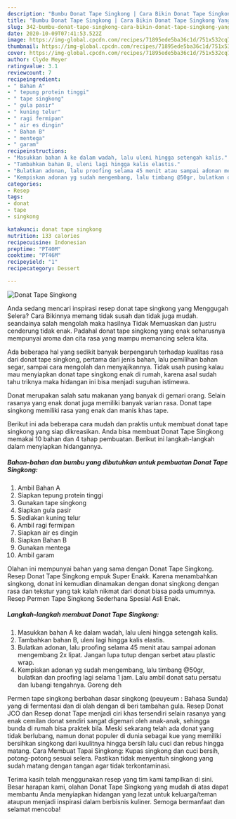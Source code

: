 ```yaml
---
description: "Bumbu Donat Tape Singkong | Cara Bikin Donat Tape Singkong Yang Lezat Sekali"
title: "Bumbu Donat Tape Singkong | Cara Bikin Donat Tape Singkong Yang Lezat Sekali"
slug: 342-bumbu-donat-tape-singkong-cara-bikin-donat-tape-singkong-yang-lezat-sekali
date: 2020-10-09T07:41:53.522Z
image: https://img-global.cpcdn.com/recipes/71895ede5ba36c1d/751x532cq70/donat-tape-singkong-foto-resep-utama.jpg
thumbnail: https://img-global.cpcdn.com/recipes/71895ede5ba36c1d/751x532cq70/donat-tape-singkong-foto-resep-utama.jpg
cover: https://img-global.cpcdn.com/recipes/71895ede5ba36c1d/751x532cq70/donat-tape-singkong-foto-resep-utama.jpg
author: Clyde Meyer
ratingvalue: 3.1
reviewcount: 7
recipeingredient:
- " Bahan A"
- " tepung protein tinggi"
- " tape singkong"
- " gula pasir"
- " kuning telur"
- " ragi fermipan"
- " air es dingin"
- " Bahan B"
- " mentega"
- " garam"
recipeinstructions:
- "Masukkan bahan A ke dalam wadah, lalu uleni hingga setengah kalis."
- "Tambahkan bahan B, uleni lagi hingga kalis elastis."
- "Bulatkan adonan, lalu proofing selama 45 menit atau sampai adonan mengembang 2x lipat. Jangan lupa tutup dengan serbet atau plastic wrap."
- "Kempiskan adonan yg sudah mengembang, lalu timbang @50gr, bulatkan dan proofing lagi selama 1 jam. Lalu ambil donat satu persatu dan lubangi tengahnya. Goreng deh"
categories:
- Resep
tags:
- donat
- tape
- singkong

katakunci: donat tape singkong 
nutrition: 133 calories
recipecuisine: Indonesian
preptime: "PT40M"
cooktime: "PT46M"
recipeyield: "1"
recipecategory: Dessert

---
```



![Donat Tape Singkong](https://img-global.cpcdn.com/recipes/71895ede5ba36c1d/751x532cq70/donat-tape-singkong-foto-resep-utama.jpg)

Anda sedang mencari inspirasi resep donat tape singkong yang Menggugah Selera? Cara Bikinnya memang tidak susah dan tidak juga mudah. seandainya salah mengolah maka hasilnya Tidak Memuaskan dan justru cenderung tidak enak. Padahal donat tape singkong yang enak seharusnya mempunyai aroma dan cita rasa yang mampu memancing selera kita.

Ada beberapa hal yang sedikit banyak berpengaruh terhadap kualitas rasa dari donat tape singkong, pertama dari jenis bahan, lalu pemilihan bahan segar, sampai cara mengolah dan menyajikannya. Tidak usah pusing kalau mau menyiapkan donat tape singkong enak di rumah, karena asal sudah tahu triknya maka hidangan ini bisa menjadi suguhan istimewa.

Donat merupakan salah satu makanan yang banyak di gemari orang. Selain rasanya yang enak donat juga memiliki banyak varian rasa. Donat tape singkong memiliki rasa yang enak dan manis khas tape.


Berikut ini ada beberapa cara mudah dan praktis untuk membuat donat tape singkong yang siap dikreasikan. Anda bisa membuat Donat Tape Singkong memakai 10 bahan dan 4 tahap pembuatan. Berikut ini langkah-langkah dalam menyiapkan hidangannya.

<!--inarticleads1-->

##### Bahan-bahan dan bumbu yang dibutuhkan untuk pembuatan Donat Tape Singkong:

1. Ambil  Bahan A
1. Siapkan  tepung protein tinggi
1. Gunakan  tape singkong
1. Siapkan  gula pasir
1. Sediakan  kuning telur
1. Ambil  ragi fermipan
1. Siapkan  air es dingin
1. Siapkan  Bahan B
1. Gunakan  mentega
1. Ambil  garam


Olahan ini mempunyai bahan yang sama dengan Donat Tape Singkong. Resep Donat Tape Singkong empuk Super Enakk. Karena menambahkan singkong, donat ini kemudian dinamakan dengan donat singkong dengan rasa dan tekstur yang tak kalah nikmat dari donat biasa pada umumnya. Resep Permen Tape Singkong Sederhana Spesial Asli Enak. 

<!--inarticleads2-->

##### Langkah-langkah membuat Donat Tape Singkong:

1. Masukkan bahan A ke dalam wadah, lalu uleni hingga setengah kalis.
1. Tambahkan bahan B, uleni lagi hingga kalis elastis.
1. Bulatkan adonan, lalu proofing selama 45 menit atau sampai adonan mengembang 2x lipat. Jangan lupa tutup dengan serbet atau plastic wrap.
1. Kempiskan adonan yg sudah mengembang, lalu timbang @50gr, bulatkan dan proofing lagi selama 1 jam. Lalu ambil donat satu persatu dan lubangi tengahnya. Goreng deh


Permen tape singkong berbahan dasar singkong (peuyeum : Bahasa Sunda) yang di fermentasi dan di olah dengan di beri tambahan gula. Resep Donat JCO dan Resep donat Tape menjadi ciri khas tersendiri selain rasanya yang enak cemilan donat sendiri sangat digemari oleh anak-anak, sehingga bunda di rumah bisa praktek bila. Meski sekarang telah ada donat yang tidak berlubang, namun donat populer di dunia sebagai kue yang memiliki bersihkan singkong dari kuulitnya hingga bersih lalu cuci dan rebus hingga matang. Cara Membuat Tapai Singkong: Kupas singkong dan cuci bersih, potong-potong sesuai selera. Pastikan tidak menyentuh singkong yang sudah matang dengan tangan agar tidak terkontaminasi. 

Terima kasih telah menggunakan resep yang tim kami tampilkan di sini. Besar harapan kami, olahan Donat Tape Singkong yang mudah di atas dapat membantu Anda menyiapkan hidangan yang lezat untuk keluarga/teman ataupun menjadi inspirasi dalam berbisnis kuliner. Semoga bermanfaat dan selamat mencoba!
